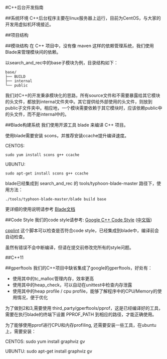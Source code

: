 #C++后台开发指南

##系统环境
C++后台程序主要在linux服务器上运行，目前为CentOS，与大家的开发用虚拟机环境接近。

##项目结构

##模块结构
在 C++ 项目中，没有像 maven 这样的依赖管理系统，我们使用Blade来管理模块间的依赖。

以search_and_rec中的base子模块为例，目录结构如下：

    base/
    ├── BUILD
    ├── internal
    └── public

我们对C++的开发秉承模块化的思路，所有source文件和不需要暴露给其它模块的头文件，都放到internal文件夹中。其它提供给外部使用的头文件，则放到public子文件夹中。相应地，一个模块需要依赖于其它模块时，应该依赖public中的头文件，而不是internal中的。

##Blade构建系统
我们使用开源工具 blade 来编译 C++ 项目。

使用blade需要安装 scons，并推荐安装ccache提升编译速度。

CENTOS:

    sudo yum install scons g++ ccache

UBUNTU:

    sudo apt-get install scons g++ ccache

blade已经集成到 search_and_rec 的 tools/typhoon-blade-master 路径下，使用方法：

    ./tools/typhoon-blade-master/blade build base

更详细的使用说明请参考
[Blade文档](https://github.com/chen3feng/typhoon-blade/blob/master/README.md)

##Code Style
我们的code style请参考: 
[Google C++ Code Style](http://google-styleguide.googlecode.com/svn/trunk/cppguide.xml)
([中文版](http://zh-google-styleguide.readthedocs.org/en/latest/google-cpp-styleguide/))

[cpplint](http://google-styleguide.googlecode.com/svn/trunk/cpplint/cpplint.py)
这个脚本可以检查是否符合code style，已经集成到blade中，编译前会自动检查。

虽然有错误不会中断编译，但请在提交前修改完所有的style问题。

##C++11

##gperftools
我们的C++项目中缺省集成了google的gperftools，好处有：

* 使用其中的tc_malloc管理内存，效率更高
* 使用其中的heap_check，可以自动在unittest中检查内存泄露
* 使用其中的heap profile / cpu profile，能够了解程序中的CPU/Memory的使用情况，便于优化

为了做到2和3,需要使用 third_party/gperftools/pprof，这是已经编译好的工具，需要在执行blade的终端下设置 PPROF_PATH 到相应的路径，才能正确使用。

为了能够使用pprof进行CPU和内存profiling, 还需要安装一些工具，在ubuntu上，需要安装：

CENTOS:
    sudo yum install graphviz gv

UBUNTU:
    sudo apt-get install graphviz gv


